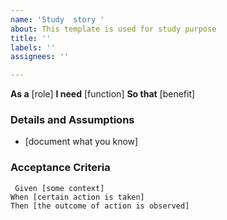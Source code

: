 ```yaml
---
name: 'Study  story '
about: This template is used for study purpose
title: ''
labels: ''
assignees: ''

---
```


**As a** [role] 
**I need** [function]
 **So that** [benefit] 

### Details and Assumptions 
* [document what you know]


### Acceptance Criteria 


```gherkin
 Given [some context] 
When [certain action is taken] 
Then [the outcome of action is observed] 
```
